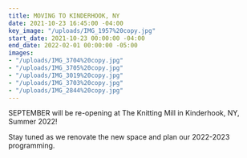 ```yaml
---
title: MOVING TO KINDERHOOK, NY
date: 2021-10-23 16:45:00 -04:00
key_image: "/uploads/IMG_1957%20copy.jpg"
start_date: 2021-10-23 00:00:00 -04:00
end_date: 2022-02-01 00:00:00 -05:00
images:
- "/uploads/IMG_3704%20copy.jpg"
- "/uploads/IMG_3705%20copy.jpg"
- "/uploads/IMG_3019%20copy.jpg"
- "/uploads/IMG_3703%20copy.jpg"
- "/uploads/IMG_2844%20copy.jpg"
---
```


SEPTEMBER will be re-opening at The Knitting Mill in Kinderhook, NY, Summer 2022!

Stay tuned as we renovate the new space and plan our 2022-2023 programming.